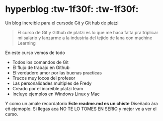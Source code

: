 # hyperblog :tw-1f30f: :tw-1f30f:
Un blog increible para el cursode Git y Git hub de platzi
>El curso de Git y Github de platzi es lo que me haca falta pra triplicar mi salario y lanzarme a la  industria del tejido de lana con machine Learning

En este curso vemos de todo
* Todos los comandos de Git
* El flujo de trabajo en Github
* El verdadero amor por las buenas practicas
* Trucos muy locos del profesor
* Las personalidades multiples de Fredy
* Creado por el increible platzi team
* Incluye ejemplos en Windows Linux y Mac


Y como un amale recordatorio **Este readme.md es un chiste** Diseñado àra eñ ejemoplo. Si llegas aca NO TE LO TOMES EN SERIO y mejor ve a ver el curso.
